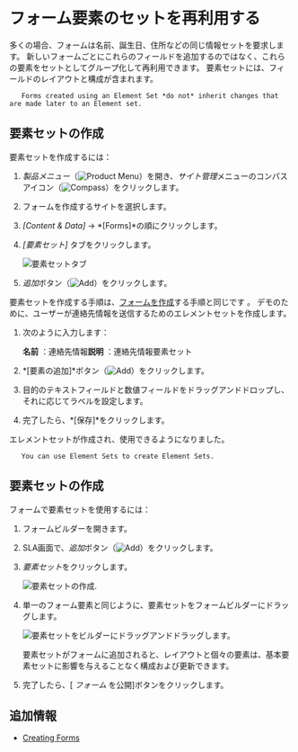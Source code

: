 # フォーム要素のセットを再利用する

多くの場合、フォームは名前、誕生日、住所などの同じ情報セットを要求します。 新しいフォームごとにこれらのフィールドを追加するのではなく、これらの要素をセットとしてグループ化して再利用できます。 要素セットには、フィールドのレイアウトと構成が含まれます。

``` note::
   Forms created using an Element Set *do not* inherit changes that are made later to an Element set.
```

## 要素セットの作成

要素セットを作成するには：

1.  *製品メニュー*（![Product Menu](../../../../images/icon-product-menu.png)）を開き、*サイト管理*メニューのコンパスアイコン（![Compass](../../../../images/icon-compass.png)）をクリックします。

2.  フォームを作成するサイトを選択します。

3.  *[Content & Data]* → *[Forms]*の順にクリックします。

4.  *[要素セット]* タブをクリックします。

    ![要素セットタブ](./reusing-sets-of-form-elements/images/01.png)

5.  *追加*ボタン（![Add](../../../../images/icon-add.png)）をクリックします。

要素セットを作成する手順は、[フォームを作成](../creating-forms.md)する手順と同じです 。 デモのために、ユーザーが連絡先情報を送信するためのエレメントセットを作成します。

1.  次のように入力します：

    **名前** ：連絡先情報**説明** ：連絡先情報要素セット

2.  *[要素の追加]*ボタン（![Add](../../../../images/icon-add.png)）をクリックします。

3.  目的のテキストフィールドと数値フィールドをドラッグアンドドロップし、それに応じてラベルを設定します。

4.  完了したら、*[保存]*をクリックします。

エレメントセットが作成され、使用できるようになりました。

``` tip::
   You can use Element Sets to create Element Sets.
```

## 要素セットの作成

フォームで要素セットを使用するには：

1.  フォームビルダーを開きます。

2.  SLA画面で、*追加*ボタン（![Add](../../../../images/icon-add.png)）をクリックします。

3.  *要素セット*をクリックします。

    ![要素セットの作成.](./reusing-sets-of-form-elements/images/02.png)

4.  単一のフォーム要素と同じように、要素セットをフォームビルダーにドラッグします。

    ![要素セットをビルダーにドラッグアンドドラッグします。](./reusing-sets-of-form-elements/images/03.png)

    要素セットがフォームに追加されると、レイアウトと個々の要素は、基本要素セットに影響を与えることなく構成および更新できます。

5.  完了したら、[ *フォーム* を公開]ボタンをクリックします。

## 追加情報

  - [Creating Forms](../creating-forms.md)
